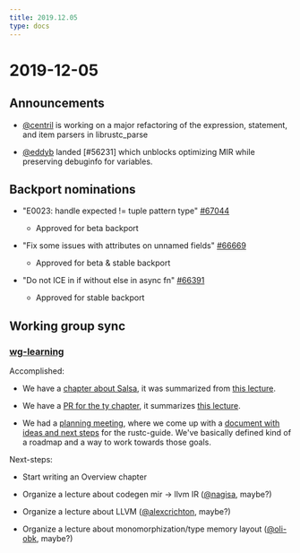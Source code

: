 ```yaml
---
title: 2019.12.05
type: docs
---
```


# 2019-12-05

## Announcements

- [@centril] is working on a major refactoring of the expression, statement, and item parsers in librustc_parse

- [@eddyb] landed [#56231] which unblocks optimizing MIR while preserving debuginfo for variables.

## Backport nominations

- "E0023: handle expected != tuple pattern type" [#67044]
  - Approved for beta backport

- "Fix some issues with attributes on unnamed fields" [#66669]
  - Approved for beta & stable backport

- "Do not ICE in if without else in async fn" [#66391]
  - Approved for stable backport

## Working group sync

### [wg-learning]

Accomplished:

- We have a [chapter about Salsa][salsa_chapter], it was summarized from [this lecture][lecture_1].

- We have a [PR for the ty chapter][ty_chapter], it summarizes [this lecture][lecture_2].

-  We had a [planning meeting][meeting], where we come up with a [document with ideas and next steps][doc] for the rustc-guide. We've basically defined kind of a roadmap and a way to work towards those goals.

Next-steps:

- Start writing an Overview chapter

- Organize a lecture about codegen mir -> llvm IR ([@nagisa], maybe?)

- Organize a lecture about LLVM ([@alexcrichton], maybe?)

- Organize a lecture about monomorphization/type memory layout ([@oli-obk], maybe?)

[#66391]: https://github.com/rust-lang/rust/pull/66391
[#66669]: https://github.com/rust-lang/rust/pull/66669
[#67044]: https://github.com/rust-lang/rust/pull/67044
[@alexcrichton]: https://github.com/alexcrichton
[@centril]: https://github.com/centril
[@eddyb]: https://github.com/eddyb
[@nagisa]: https://github.com/nagisa
[@oli-obk]: https://github.com/oli-obk
[doc]: https://hackmd.io/iamkyR_QTdSIdGjYQX_XjQ
[lecture_1]: https://www.youtube.com/watch?v=_muY4HjSqVw
[lecture_2]: https://www.youtube.com/watch?v=c01TsOsr3-c
[meeting]: https://rust-lang.zulipchat.com/#narrow/stream/196385-t-compiler.2Fwg-learning/topic/planning.20meeting
[salsa_chapter]: https://github.com/rust-lang/rustc-guide/pull/529
[ty_chapter]: https://github.com/rust-lang/rustc-guide/pull/530
[wg-learning]: https://rust-lang.github.io/compiler-team/working-groups/learning
